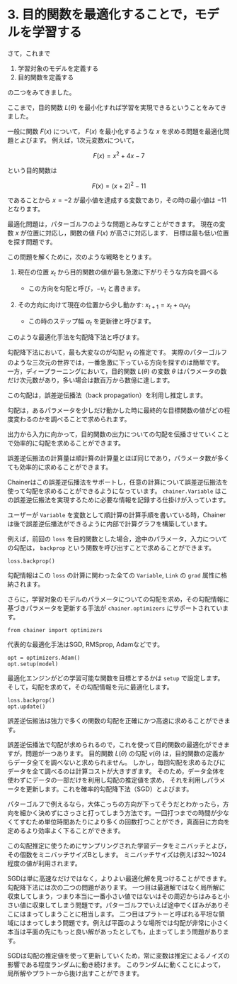 # 3. 目的関数を最適化することで，モデルを学習する

さて，これまで

1. 学習対象のモデルを定義する
2. 目的関数を定義する

の二つをみてきました。

ここまで，目的関数 $L(\theta)$ を最小化すれば学習を実現できるということをみてきました。

一般に関数 $F(x)$ について， $F(x)$ を最小化するような $x$ を求める問題を最適化問題とよびます。
例えば，1次元変数$x$について，

$$F(x)=x^2 + 4x - 7$$

という目的関数は

$$F(x)=(x+2)^2 - 11$$

であることから $x=-2$ が最小値を達成する変数であり，その時の最小値は $-11$ となります。

最適化問題は，パターゴルフのような問題とみなすことができます。
現在の変数 $x$ が位置に対応し，関数の値 $F(x)$ が高さに対応します．
目標は最も低い位置を探す問題です。

この問題を解くために，次のような戦略をとります。

1. 現在の位置 $x_t$ から目的関数の値が最も急激に下がりそうな方向を調べる

    * この方向を勾配と呼び，$-v_t$ と書きます。

2. その方向に向けて現在の位置から少し動かす: $x_{t+1} = x_t + \alpha_t v_t$

    * この時のステップ幅 $\alpha_t$ を更新律と呼びます。

このような最適化手法を勾配降下法と呼びます。

勾配降下法において，最も大変なのが勾配 $v_t$ の推定です。
実際のパターゴルフのような三次元の世界では，一番急激に下っている方向を探すのは簡単です。
一方，ディープラーニングにおいて，目的関数 $L(\theta)$ の変数 $\theta$ はパラメータの数だけ次元数があり，多い場合は数百万から数億に達します。

この勾配は，誤差逆伝播法（back propagation）を利用し推定します。

勾配は，あるパラメータを少しだけ動かした時に最終的な目標関数の値がどの程度変わるのかを調べることで求められます。

出力から入力に向かって，目的関数の出力についての勾配を伝播させていくことで効率的に勾配を求めることができます。

誤差逆伝搬法の計算量は順計算の計算量とほぼ同じであり，パラメータ数が多くても効率的に求めることができます。

Chainerはこの誤差逆伝播法をサポートし，任意の計算について誤差逆伝搬法を使って勾配を求めることができるようになっています。
`chainer.Variable` はこの誤差逆伝搬法を実現するために必要な情報を記録する仕掛けが入っています。

ユーザーが `Variable` を変数として順計算の計算手順を書いている時，Chainerは後で誤差逆伝播法ができるように内部で計算グラフを構築しています。

例えば，前回の `loss` を目的関数とした場合，途中のパラメータ，入力についての勾配は， `backprop` という関数を呼び出すことで求めることができます。

```
loss.backprop()
```

勾配情報はこの `loss` の計算に関わった全ての `Variable`, `Link` の `grad` 属性に格納されます。

さらに，学習対象のモデルのパラメータについての勾配を求め，その勾配情報に基づきパラメータを更新する手法が `chainer.optimizers` にサポートされています。

```
from chainer import optimizers
```

代表的な最適化手法はSGD, RMSprop, Adamなどです。

```
opt = optimizers.Adam()
opt.setup(model)
```

最適化エンジンがどの学習可能な関数を目標とするかは `setup` で設定します。
そして，勾配を求めて，その勾配情報を元に最適化します。

```
loss.backprop()
opt.update()
```

誤差逆伝搬法は強力で多くの関数の勾配を正確にかつ高速に求めることができます。

誤差逆伝播法で勾配が求められるので，これを使って目的関数の最適化ができますが，問題が一つあります。
目的関数 $L(\theta)$ の勾配 $v(\theta)$ は，目的関数の定義からデータ全てを調べないと求められません。
しかし，毎回勾配を求めるたびにデータを全て調べるのは計算コストが大きすぎます。
そのため，データ全体を使わずにデータの一部だけを利用し勾配の推定値を求め，
それを利用しパラメータを更新します。これを確率的勾配降下法（SGD）とよびます。

パターゴルフで例えるなら，大体こっちの方向が下ってそうだとわかったら，方向を細かく決めずにさっさと打ってしまう方法です。一回打つまでの時間が少なくてすむため単位時間あたりにより多くの回数打つことができ，真面目に方向を定めるより効率よく下ることができます。

この勾配推定に使うためにサンプリングされた学習データをミニバッチとよび，その個数をミニバッチサイズBとします。
ミニバッチサイズは例えば32〜1024程度の値が利用されます。

SGDは単に高速なだけではなく，よりよい最適化解を見つけることができます。
勾配降下法には次の二つの問題があります。
一つ目は最適解ではなく局所解に収束してしまう，つまり本当に一番小さい値ではないはその周辺からはみると小さい値に収束してしまう問題です。パターゴルフでいえば途中でくぼみがありそこにはまってしまうことに相当します。
二つ目はプラトーと呼ばれる平坦な領域にはまってしまう問題です。例えば平面のような場所では勾配が非常に小さく本当は平面の先にもっと良い解があったとしても，止まってしまう問題があります。

SGDは勾配の推定値を使って更新していくため，常に変数は推定によるノイズの影響である程度ランダムに動き続けます。
このランダムに動くことによって，局所解やプラトーから抜け出すことができます。
